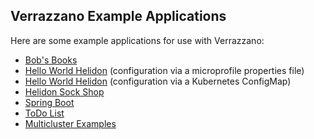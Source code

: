 ## Verrazzano Example Applications

Here are some example applications for use with Verrazzano:

* [Bob's Books](../examples/bobs-books/README.md)
* [Hello World Helidon](../examples/hello-helidon/README.md) (configuration via a microprofile properties file)
* [Hello World Helidon](../examples/helidon-config/README.md) (configuration via a Kubernetes ConfigMap)
* [Helidon Sock Shop](../examples/sock-shop/README.md)
* [Spring Boot](../examples/springboot-app/README.md)
* [ToDo List](../examples/todo-list/README.md)
* [Multicluster Examples](../examples/multicluster/README.md)
